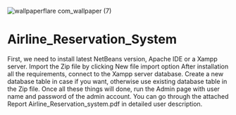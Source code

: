 ![wallpaperflare com_wallpaper (7)](https://github.com/user-attachments/assets/b3bb7bbf-a4e7-47bf-acb7-20eb49ef97ce)
# Airline_Reservation_System
First, we need to install latest NetBeans version, Apache IDE or a Xampp server.
Import the Zip file by clicking New file import option
After installation all the requirements, connect to the Xampp server database.
Create a new database table in case if you want, otherwise use existing database table in the Zip file.
Once all these things will done, run the Admin page with user name and password of the admin account.
You can go through the attached Report Airline_Reservation_system.pdf in detailed user description.
